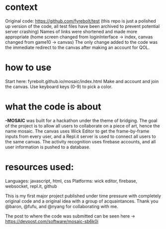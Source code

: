# context
Original code: https://github.com/fyrebolt/test (this repo is just a polished up version of the code, all test files have been archived to prevent potential server crashing)
Names of links were shortened and made more appropriate (home screen changed from loginInterface -> index, canvas changed from game10 -> canvas)
The only change added to the code was the immediate redirect to the canvas after making an account for QOL.

# how to use
Start here: fyrebolt.github.io/mosaic/index.html
Make and account and join the canvas. Use keyboard keys (0-9) to pick a color. 

# what the code is about
**-MOSAIC** was built for a hackathon under the theme of bridging. The goal of the project is to allow all users to collaborate on a piece of art, hence the name mosaic.
The canvas uses Wick Editor to get the frame-by-frame inputs from every user, and a Repl.it server is used to connect all users to the same canvas.
The activity recognition uses firebase accounts, and all user information is pushed to a database.

# resources used:
Languages: javascript, html, css
Platforms: wick editor, firebase, websocket, repl.it, github

This is my first major project published under time pressure with completely original code and a original idea with a group of acquaintances.
Thank you @baron, @fufu, and @nyang for collaborating with me. 

The post to where the code was submitted can be seen here -> https://devpost.com/software/mosaic-sb6k0i
